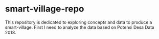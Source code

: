 # smart-village-repo
This repository is dedicated to exploring concepts and data to produce a smart-village.
First I need to analyze the data based on Potensi Desa Data 2018.
